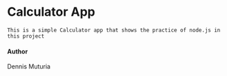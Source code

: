 # Calculator App
    This is a simple Calculator app that shows the practice of node.js in this project
#### Author
  Dennis Muturia

